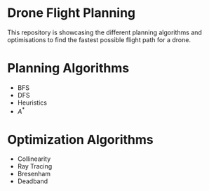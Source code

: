 # Drone Flight Planning

This repository is showcasing the different planning algorithms and optimisations to find the fastest possible flight path for a drone.

# Planning Algorithms
* BFS
* DFS
* Heuristics
* $A^{*}$

# Optimization Algorithms
* Collinearity
* Ray Tracing
* Bresenham
* Deadband
